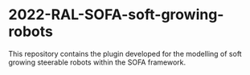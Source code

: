 # 2022-RAL-SOFA-soft-growing-robots
This repository contains the plugin developed for the modelling of soft growing steerable robots within the SOFA framework.
